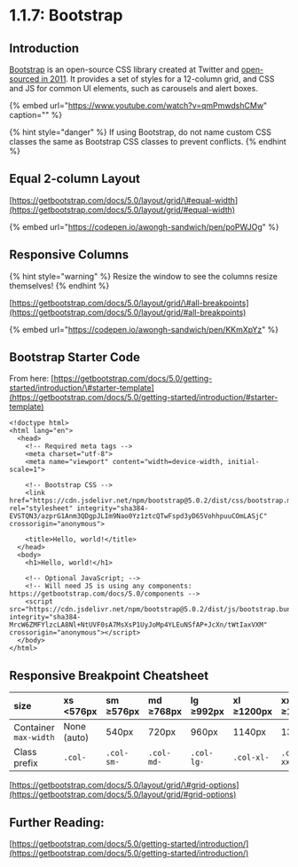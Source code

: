 # 1.1.7: Bootstrap

## Introduction

[Bootstrap](https://getbootstrap.com/) is an open-source CSS library created at Twitter and [open-sourced in 2011](https://en.wikipedia.org/wiki/Bootstrap_%28front-end_framework%29). It provides a set of styles for a 12-column grid, and CSS and JS for common UI elements, such as carousels and alert boxes.

{% embed url="https://www.youtube.com/watch?v=qmPmwdshCMw" caption="" %}

{% hint style="danger" %}
If using Bootstrap, do not name custom CSS classes the same as Bootstrap CSS classes to prevent conflicts.
{% endhint %}

## Equal 2-column Layout

[https://getbootstrap.com/docs/5.0/layout/grid/\#equal-width](https://getbootstrap.com/docs/5.0/layout/grid/#equal-width)

{% embed url="https://codepen.io/awongh-sandwich/pen/poPWJOg" %}

## Responsive Columns

{% hint style="warning" %}
Resize the window to see the columns resize themselves!
{% endhint %}

[https://getbootstrap.com/docs/5.0/layout/grid/\#all-breakpoints](https://getbootstrap.com/docs/5.0/layout/grid/#all-breakpoints)

{% embed url="https://codepen.io/awongh-sandwich/pen/KKmXpYz" %}

## Bootstrap Starter Code

From here: [https://getbootstrap.com/docs/5.0/getting-started/introduction/\#starter-template](https://getbootstrap.com/docs/5.0/getting-started/introduction/#starter-template)

```markup
<!doctype html>
<html lang="en">
  <head>
    <!-- Required meta tags -->
    <meta charset="utf-8">
    <meta name="viewport" content="width=device-width, initial-scale=1">

    <!-- Bootstrap CSS -->
    <link href="https://cdn.jsdelivr.net/npm/bootstrap@5.0.2/dist/css/bootstrap.min.css" rel="stylesheet" integrity="sha384-EVSTQN3/azprG1Anm3QDgpJLIm9Nao0Yz1ztcQTwFspd3yD65VohhpuuCOmLASjC" crossorigin="anonymous">

    <title>Hello, world!</title>
  </head>
  <body>
    <h1>Hello, world!</h1>

    <!-- Optional JavaScript; -->
    <!-- Will need JS is using any components: https://getbootstrap.com/docs/5.0/components -->
    <script src="https://cdn.jsdelivr.net/npm/bootstrap@5.0.2/dist/js/bootstrap.bundle.min.js" integrity="sha384-MrcW6ZMFYlzcLA8Nl+NtUVF0sA7MsXsP1UyJoMp4YLEuNSfAP+JcXn/tWtIaxVXM" crossorigin="anonymous"></script>
  </body>
</html>
```

## Responsive Breakpoint Cheatsheet

| size | xs &lt;576px | sm ≥576px | md ≥768px | lg ≥992px | xl ≥1200px | xxl ≥1400px |
| :--- | :--- | :--- | :--- | :--- | :--- | :--- |
| Container `max-width` | None \(auto\) | 540px | 720px | 960px | 1140px | 1320px |
| Class prefix | `.col-` | `.col-sm-` | `.col-md-` | `.col-lg-` | `.col-xl-` | `.col-xxl-` |

[https://getbootstrap.com/docs/5.0/layout/grid/\#grid-options](https://getbootstrap.com/docs/5.0/layout/grid/#grid-options)

## Further Reading:

[https://getbootstrap.com/docs/5.0/getting-started/introduction/](https://getbootstrap.com/docs/5.0/getting-started/introduction/)

